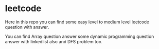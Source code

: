 # leetcode
Here in this repo you can find some easy level to medium level leetcode question with answer.

You can find Array question answer
some dynamic programming question answer
with linkedlist also
and DFS problem too.

